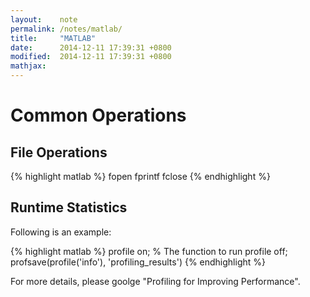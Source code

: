 ```yaml
---
layout:    note
permalink: /notes/matlab/
title:     "MATLAB"
date:      2014-12-11 17:39:31 +0800
modified:  2014-12-11 17:39:31 +0800
mathjax:
---
```


# Common Operations

## File Operations

{% highlight matlab %}
fopen
fprintf
fclose
{% endhighlight %}

## Runtime Statistics

Following is an example:

{% highlight matlab %}
profile on;
% The function to run
profile off;
profsave(profile('info'), 'profiling_results')
{% endhighlight %}

For more details, please goolge "Profiling for Improving Performance".
